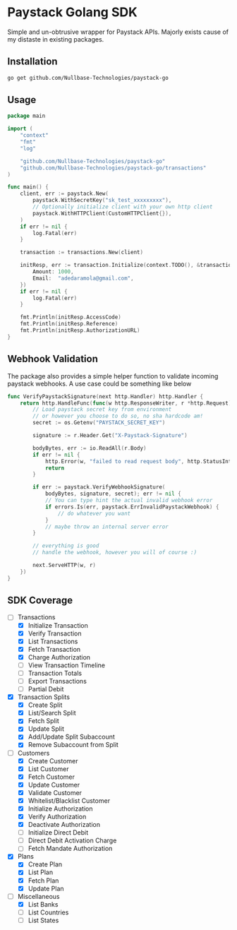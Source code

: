 # Paystack Golang SDK

Simple and un-obtrusive wrapper for Paystack APIs. Majorly exists cause of my distaste in existing packages.

## Installation

```bash
go get github.com/Nullbase-Technologies/paystack-go
```

## Usage

```go
package main

import (
	"context"
	"fmt"
	"log"

	"github.com/Nullbase-Technologies/paystack-go"
	"github.com/Nullbase-Technologies/paystack-go/transactions"
)

func main() {
	client, err := paystack.New(
		paystack.WithSecretKey("sk_test_xxxxxxxxx"),
		// Optionally initialize client with your own http client
		paystack.WithHTTPClient(CustomHTTPClient{}),
	)
	if err != nil {
		log.Fatal(err)
	}

	transaction := transactions.New(client)

	initResp, err := transaction.Initialize(context.TODO(), &transactions.InitializeTransactionOptions{
		Amount: 1000,
		Email:  "adedaramola@gmail.com",
	})
	if err != nil {
		log.Fatal(err)
	}

	fmt.Println(initResp.AccessCode)
	fmt.Println(initResp.Reference)
	fmt.Println(initResp.AuthorizationURL)
}
```

## Webhook Validation

The package also provides a simple helper function to validate incoming paystack webhooks. A use case could be something like below

```go
func VerifyPaystackSignature(next http.Handler) http.Handler {
	return http.HandleFunc(func(w http.ResponseWriter, r *http.Request) {
		// Load paystack secret key from environment
		// or however you choose to do so, no sha hardcode am!
		secret := os.Getenv("PAYSTACK_SECRET_KEY")

		signature := r.Header.Get("X-Paystack-Signature")

		bodyBytes, err := io.ReadAll(r.Body)
		if err != nil {
			http.Error(w, "failed to read request body", http.StatusInternalServerError)
			return
		}

		if err := paystack.VerifyWebhookSignature(
			bodyBytes, signature, secret); err != nil {
			// You can type hint the actual invalid webhook error
			if errors.Is(err, paystack.ErrInvalidPaystackWebhook) {
				// do whatever you want
			}
			// maybe throw an internal server error
		}

		// everything is good
		// handle the webhook, however you will of course :)

		next.ServeHTTP(w, r)
	})
}
```

## SDK Coverage

- [ ] Transactions
	- [x] Initialize Transaction
	- [x] Verify Transaction
	- [x] List Transactions
	- [x] Fetch Transaction
	- [x] Charge Authorization
	- [ ] View Transaction Timeline
	- [ ] Transaction Totals
	- [ ] Export Transactions
	- [ ] Partial Debit 
- [x] Transaction Splits
	- [x] Create Split
	- [x] List/Search Split
	- [x] Fetch Split
	- [x] Update Split
	- [x] Add/Update Split Subaccount
	- [x] Remove Subaccount from Split
- [ ] Customers
	- [x] Create Customer
	- [x] List Customer
	- [x] Fetch Customer
	- [x] Update Customer
	- [x] Validate Customer
	- [x] Whitelist/Blacklist Customer
	- [x] Initialize Authorization
	- [x] Verify Authorization
	- [x] Deactivate Authorization
	- [ ] Initialize Direct Debit
	- [ ] Direct Debit Activation Charge
	- [ ] Fetch Mandate Authorization
- [x] Plans
	- [x] Create Plan
	- [x] List Plan
	- [x] Fetch Plan
	- [x] Update Plan
- [ ] Miscellaneous
	- [x] List Banks
	- [ ] List Countries
	- [ ] List States
